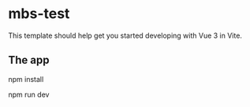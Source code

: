 # mbs-test

This template should help get you started developing with Vue 3 in Vite.

## The app

npm install

npm run dev
